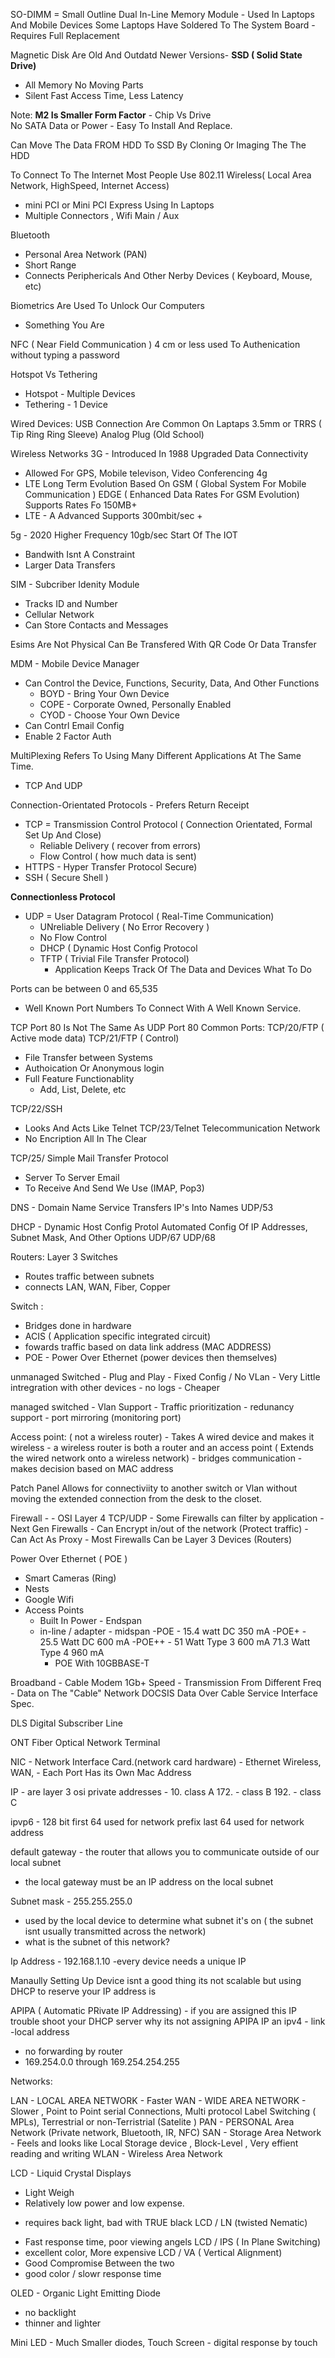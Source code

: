 SO-DIMM = Small Outline Dual In-Line Memory Module - Used In Laptops And Mobile Devices
Some Laptops Have Soldered To The System Board - Requires Full Replacement 

Magnetic Disk Are Old And Outdatd
Newer Versions- 
**SSD ( Solid State Drive)**
- All Memory No Moving Parts
- Silent Fast Access Time, Less Latency

Note: **M2 Is Smaller Form Factor** - Chip Vs Drive  
No SATA Data or Power - Easy To Install And Replace.

Can Move The Data FROM HDD To SSD By Cloning Or Imaging The The HDD

To Connect To The Internet Most People Use 802.11 Wireless( Local Area Network, HighSpeed, Internet Access)
- mini PCI or Mini PCI Express Using In Laptops
- Multiple Connectors , Wifi Main / Aux 

Bluetooth 
- Personal Area Network (PAN)
- Short Range
- Connects Periphericals And Other Nerby Devices ( Keyboard, Mouse, etc) 

Biometrics Are Used To Unlock Our Computers 
- Something You Are

NFC ( Near Field Communication )
4 cm or less
used To Authenication without typing a password

Hotspot Vs Tethering 
- Hotspot - Multiple Devices
- Tethering - 1 Device 

Wired Devices: 
USB Connection Are Common On Laptaps
3.5mm or TRRS ( Tip Ring Ring Sleeve) Analog Plug (Old School)

Wireless Networks 
3G - Introduced In 1988
Upgraded Data Connectivity 
- Allowed For GPS, Mobile televison, Video Conferencing 
4g
- LTE Long Term Evolution
Based On GSM ( Global System For Mobile Communication )
EDGE ( Enhanced Data Rates For GSM Evolution)
Supports Rates Fo 150MB+
- LTE - A Advanced 
Supports 300mbit/sec +

5g - 2020 
Higher Frequency 
10gb/sec 
Start Of The IOT 
- Bandwith Isnt A Constraint
- Larger Data Transfers

SIM - Subcriber Idenity Module  
- Tracks ID and Number
- Cellular Network
- Can Store Contacts and Messages

Esims Are Not Physical Can Be Transfered With QR Code Or Data Transfer

MDM - Mobile Device Manager
- Can Control the Device, Functions, Security, Data, And Other Functions
   - BOYD - Bring Your Own Device
   - COPE - Corporate Owned, Personally Enabled
   - CYOD - Choose Your Own Device
- Can Contrl Email Config
- Enable 2 Factor Auth

MultiPlexing Refers To Using Many Different Applications At The Same Time. 
- TCP And UDP

Connection-Orientated Protocols - Prefers Return Receipt 
- TCP = Transmission Control Protocol ( Connection Orientated, Formal Set Up And Close)
   - Reliable Delivery ( recover from errors)
   - Flow Control ( how much data is sent)
- HTTPS - Hyper Transfer Protocol Secure) 
- SSH ( Secure Shell ) 

**Connectionless Protocol**
   
- UDP  = User Datagram Protocol ( Real-Time Communication) 
   - UNreliable Delivery ( No Error Recovery )
   - No Flow Control
  - DHCP ( Dynamic Host Config Protocol 
  - TFTP ( Trivial File Transfer Protocol)
     - Application Keeps Track Of The Data and Devices What To Do 

Ports can be between 0 and 65,535
- Well Known Port Numbers To Connect With A Well Known Service.

TCP Port 80 Is Not The Same As UDP Port 80
Common Ports:
TCP/20/FTP ( Active mode data) 
TCP/21/FTP ( Control) 
- File Transfer between Systems
- Authoication Or Anonymous login
- Full Feature Functionablity
   - Add, List, Delete, etc

TCP/22/SSH 
  - Looks And Acts Like Telnet
TCP/23/Telnet  Telecommunication Network
  - No Encription All In The Clear

TCP/25/ Simple Mail Transfer Protocol 
  - Server To Server Email
  - To Receive And Send We Use (IMAP, Pop3)

DNS - Domain Name Service 
Transfers IP's Into Names 
  UDP/53 

DHCP  - Dynamic Host Config Protol 
Automated Config Of IP Addresses, Subnet Mask, And Other Options 
UDP/67 UDP/68
  
 
Routers: Layer 3 Switches
 - Routes traffic between subnets
 - connects LAN, WAN, Fiber, Copper

Switch : 
   - Bridges done in hardware
   - ACIS ( Application specific integrated circuit)
   - fowards traffic based on data link address (MAC ADDRESS)
   - POE - Power Over Ethernet (power devices then themselves)

   unmanaged Switched
      - Plug and Play
      - Fixed Config  / No VLan
      - Very Little intregration with other devices
      - no logs
      - Cheaper
   
   managed switched
      - Vlan Support
      - Traffic prioritization 
      - redunancy support
      - port mirroring (monitoring port)

   Access point: ( not a wireless router)
    - Takes A wired device and makes it wireless
    - a wireless router is both a router and an access point ( Extends the wired network onto a wireless network) 
    - bridges communication - makes decision based on MAC address
    
   Patch Panel Allows for connectiviity to another switch or Vlan without moving the extended connection from the desk to the closet.

   Firewall - 
    - OSI Layer 4 TCP/UDP 
    - Some Firewalls can filter by application - Next Gen Firewalls
    - Can Encrypt in/out of the network (Protect traffic)
    - Can Act As Proxy 
    - Most Firewalls Can be Layer 3 Devices (Routers)

Power Over Ethernet ( POE )
   - Smart Cameras (Ring)
   - Nests
   - Google Wifi
   - Access Points
        - Built In Power - Endspan
        - in-line / adapter - midspan
    -POE - 15.4 watt DC 350 mA
    -POE+ - 25.5 Watt DC 600 mA 
    -POE++ - 51 Watt Type 3 600 mA
             71.3 Watt Type 4 960 mA
          - POE With 10GBBASE-T
         
   Broadband - Cable Modem 1Gb+ Speed
    - Transmission From Different Freq 
    - Data on The "Cable" Network DOCSIS Data Over Cable Service Interface Spec. 
    
    
   DLS Digital Subscriber Line 

   ONT Fiber Optical Network Terminal 

   NIC - Network Interface Card.(network card hardware)
        - Ethernet Wireless, WAN, 
        - Each Port Has its Own Mac Address


   IP - are layer 3 osi 
private addresses - 
10. class A 
172. - class B 
192. - class C 

ipvp6 - 128 bit 
first 64 used for network prefix 
last 64 used for network address 

default gateway - the router that allows you to communicate outside of our local subnet
 - the local gateway must be an IP address on the local subnet

Subnet mask - 255.255.255.0
   - used by the local device to determine what subnet it's on ( the subnet isnt usually transmitted across the network) 
   - what is the subnet of this network?

Ip Address - 192.168.1.10
 -every device needs a unique IP

 Manaully Setting Up Device isnt a good thing its not scalable
 but using DHCP to reserve your IP address is

 APIPA ( Automatic PRivate IP Addressing) - if you are assigned this IP trouble shoot your DHCP server why its not assigning APIPA IP 
 an ipv4 - link -local address
  -  no forwarding by router
  -  169.254.0.0 through 169.254.254.255


Networks:

LAN - LOCAL AREA NETWORK - Faster
WAN - WIDE AREA NETWORK - Slower , Point to Point serial Connections, Multi protocol Label Switching ( MPLs), Terrestrial or non-Terristrial (Satelite ) 
PAN - PERSONAL Area Network (Private network, Bluetooth, IR, NFC) 
SAN - Storage Area Network - Feels and looks like Local Storage device , Block-Level , Very effient reading and writing 
WLAN - Wireless Area Network 


LCD - Liquid Crystal Displays
  + Light Weigh
  + Relatively low power and low expense.
  - requires back light, bad with TRUE black
LCD / LN (twisted Nematic)
   + Fast response time, poor viewing angels 
LCD / IPS ( In Plane Switching)
   + excellent color, More expensive
LCD / VA ( Vertical Alignment)
   + Good Compromise Between the two
   + good color / slowr response time


OLED - Organic Light Emitting Diode 
   + no backlight
   + thinner and lighter


Mini LED - Much Smaller diodes, 
Touch Screen - digital response by touch


